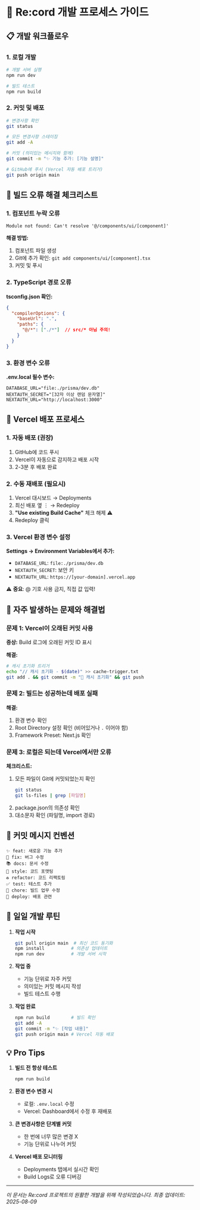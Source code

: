 # 🚀 Re:cord 개발 프로세스 가이드

## 📋 개발 워크플로우

### 1. 로컬 개발
```bash
# 개발 서버 실행
npm run dev

# 빌드 테스트
npm run build
```

### 2. 커밋 및 배포
```bash
# 변경사항 확인
git status

# 모든 변경사항 스테이징
git add -A

# 커밋 (의미있는 메시지와 함께)
git commit -m "✨ 기능 추가: [기능 설명]"

# GitHub에 푸시 (Vercel 자동 배포 트리거)
git push origin main
```

## 🔧 빌드 오류 해결 체크리스트

### 1. 컴포넌트 누락 오류
```
Module not found: Can't resolve '@/components/ui/[component]'
```

**해결 방법:**
1. 컴포넌트 파일 생성
2. Git에 추가 확인: `git add components/ui/[component].tsx`
3. 커밋 및 푸시

### 2. TypeScript 경로 오류
**tsconfig.json 확인:**
```json
{
  "compilerOptions": {
    "baseUrl": ".",
    "paths": {
      "@/*": ["./*"]  // src/* 아님 주의!
    }
  }
}
```

### 3. 환경 변수 오류
**.env.local 필수 변수:**
```env
DATABASE_URL="file:./prisma/dev.db"
NEXTAUTH_SECRET="[32자 이상 랜덤 문자열]"
NEXTAUTH_URL="http://localhost:3000"
```

## 🚀 Vercel 배포 프로세스

### 1. 자동 배포 (권장)
1. GitHub에 코드 푸시
2. Vercel이 자동으로 감지하고 배포 시작
3. 2-3분 후 배포 완료

### 2. 수동 재배포 (필요시)
1. Vercel 대시보드 → Deployments
2. 최신 배포 옆 ⋮ → Redeploy
3. **"Use existing Build Cache"** 체크 해제 ⚠️
4. Redeploy 클릭

### 3. Vercel 환경 변수 설정
**Settings → Environment Variables에서 추가:**
- `DATABASE_URL`: `file:./prisma/dev.db`
- `NEXTAUTH_SECRET`: 보안 키
- `NEXTAUTH_URL`: `https://[your-domain].vercel.app`

⚠️ **중요**: @ 기호 사용 금지, 직접 값 입력!

## 🐛 자주 발생하는 문제와 해결법

### 문제 1: Vercel이 오래된 커밋 사용
**증상:** Build 로그에 오래된 커밋 ID 표시

**해결:**
```bash
# 캐시 초기화 트리거
echo "// 캐시 초기화 - $(date)" >> cache-trigger.txt
git add . && git commit -m "🔧 캐시 초기화" && git push
```

### 문제 2: 빌드는 성공하는데 배포 실패
**해결:**
1. 환경 변수 확인
2. Root Directory 설정 확인 (비어있거나 `.` 이어야 함)
3. Framework Preset: Next.js 확인

### 문제 3: 로컬은 되는데 Vercel에서만 오류
**체크리스트:**
1. 모든 파일이 Git에 커밋되었는지 확인
   ```bash
   git status
   git ls-files | grep [파일명]
   ```
2. package.json의 의존성 확인
3. 대소문자 확인 (파일명, import 경로)

## 📝 커밋 메시지 컨벤션

```
✨ feat: 새로운 기능 추가
🐛 fix: 버그 수정
📚 docs: 문서 수정
🎨 style: 코드 포맷팅
♻️ refactor: 코드 리팩토링
✅ test: 테스트 추가
🔧 chore: 빌드 업무 수정
🚀 deploy: 배포 관련
```

## 🔄 일일 개발 루틴

1. **작업 시작**
   ```bash
   git pull origin main  # 최신 코드 동기화
   npm install          # 의존성 업데이트
   npm run dev          # 개발 서버 시작
   ```

2. **작업 중**
   - 기능 단위로 자주 커밋
   - 의미있는 커밋 메시지 작성
   - 빌드 테스트 수행

3. **작업 완료**
   ```bash
   npm run build        # 빌드 확인
   git add -A
   git commit -m "✨ [작업 내용]"
   git push origin main # Vercel 자동 배포
   ```

## 💡 Pro Tips

1. **빌드 전 항상 테스트**
   ```bash
   npm run build
   ```

2. **환경 변수 변경 시**
   - 로컬: `.env.local` 수정
   - Vercel: Dashboard에서 수정 후 재배포

3. **큰 변경사항은 단계별 커밋**
   - 한 번에 너무 많은 변경 X
   - 기능 단위로 나누어 커밋

4. **Vercel 배포 모니터링**
   - Deployments 탭에서 실시간 확인
   - Build Logs로 오류 디버깅

---

*이 문서는 Re:cord 프로젝트의 원활한 개발을 위해 작성되었습니다.*
*최종 업데이트: 2025-08-09*
